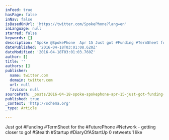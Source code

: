 ```yaml
---
inFeed: true
hasPage: false
inNav: false
isBasedOnUrl: 'https://twitter.com/SpokePhone?lang=en'
inLanguage: null
starred: false
keywords: []
description: 'Spoke ‏@SpokePhone  Apr 15 Just got #Funding #TermSheet for the #FuturePhone #Network - getting closer to go! #Stealth #Startup #DiaryOfAStartUp 0 retweets 1 like'
datePublished: '2016-04-18T03:01:08.620Z'
dateModified: '2016-04-18T03:01:03.760Z'
author: []
title: ''
authors: []
publisher:
  name: twitter.com
  domain: twitter.com
  url: null
  favicon: null
sourcePath: _posts/2016-04-18-spoke-spokephone-apr-15-just-got-funding-termsheet-for.md
published: true
_context: 'http://schema.org'
_type: Article

---
```

Just got \#Funding \#TermSheet for the \#FuturePhone \#Network - getting closer to go! \#Stealth \#Startup \#DiaryOfAStartUp 0 retweets 1 like